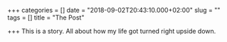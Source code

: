+++
categories = []
date = "2018-09-02T20:43:10.000+02:00"
slug = ""
tags = []
title = "The Post"

+++
This is a story. All about how my life got turned right upside down.